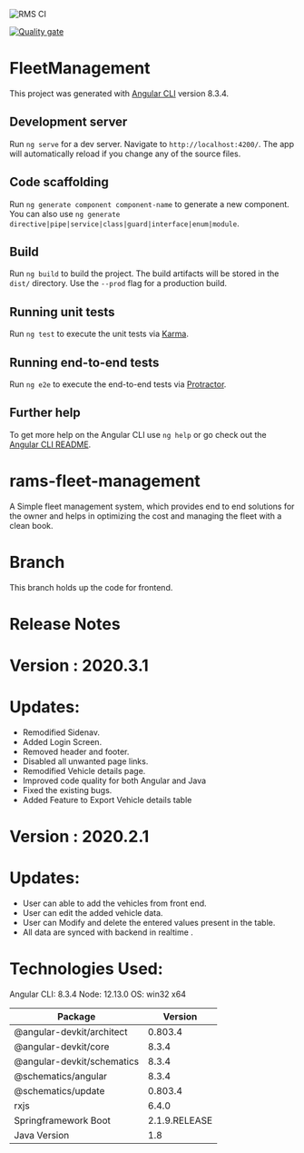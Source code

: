 
![RMS CI](https://github.com/senbagaraman04/rams-fleet-management/workflows/RMS%20CI/badge.svg?branch=deploy_ramsfrontend)

[![Quality gate](https://sonarcloud.io/api/project_badges/quality_gate?project=senbagaraman04_rams-fleet-management)](https://sonarcloud.io/dashboard?id=senbagaraman04_rams-fleet-management)


# FleetManagement

This project was generated with [Angular CLI](https://github.com/angular/angular-cli) version 8.3.4.

## Development server

Run `ng serve` for a dev server. Navigate to `http://localhost:4200/`. The app will automatically reload if you change any of the source files.

## Code scaffolding

Run `ng generate component component-name` to generate a new component. You can also use `ng generate directive|pipe|service|class|guard|interface|enum|module`.

## Build

Run `ng build` to build the project. The build artifacts will be stored in the `dist/` directory. Use the `--prod` flag for a production build.

## Running unit tests

Run `ng test` to execute the unit tests via [Karma](https://karma-runner.github.io).

## Running end-to-end tests

Run `ng e2e` to execute the end-to-end tests via [Protractor](http://www.protractortest.org/).

## Further help

To get more help on the Angular CLI use `ng help` or go check out the [Angular CLI README](https://github.com/angular/angular-cli/blob/master/README.md).


# rams-fleet-management
A Simple fleet management system, which provides end to end solutions for the owner and helps in optimizing the cost and managing the fleet with a clean book.

# Branch 

This branch holds up the code for frontend.

# Release Notes

# Version : 2020.3.1

# Updates:
  * Remodified Sidenav.
  * Added Login Screen.
  * Removed header and footer.
  * Disabled all unwanted page links.
  * Remodified Vehicle details page.
  * Improved code quality for both Angular and Java
  * Fixed the existing bugs.
  * Added Feature to Export Vehicle details table

# Version : 2020.2.1

# Updates:
 * User can able to add the vehicles from front end.
 * User can edit the added vehicle data.
 * User can Modify and delete the entered values present in the table.
 * All data are synced with backend in realtime .

# Technologies Used:

Angular CLI: 8.3.4
Node: 12.13.0
OS: win32 x64


| Package                  |    Version |
|---------------------------|---------------------------|
|@angular-devkit/architect   | 0.803.4 |
|@angular-devkit/core        | 8.3.4 |
|@angular-devkit/schematics  | 8.3.4 |
|@schematics/angular         | 8.3.4 |
|@schematics/update          | 0.803.4 |
|rxjs                        | 6.4.0 |
|Springframework Boot       |  2.1.9.RELEASE |
|Java Version               |  1.8 |

 
